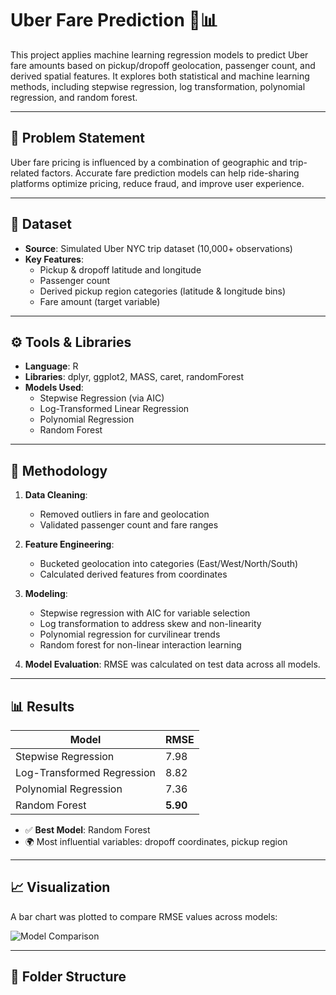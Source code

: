# Uber Fare Prediction 🚕📊

This project applies machine learning regression models to predict Uber fare amounts based on pickup/dropoff geolocation, passenger count, and derived spatial features. It explores both statistical and machine learning methods, including stepwise regression, log transformation, polynomial regression, and random forest.

---

## 📌 Problem Statement

Uber fare pricing is influenced by a combination of geographic and trip-related factors. Accurate fare prediction models can help ride-sharing platforms optimize pricing, reduce fraud, and improve user experience.

---

## 📂 Dataset

- **Source**: Simulated Uber NYC trip dataset (10,000+ observations)
- **Key Features**:
  - Pickup & dropoff latitude and longitude
  - Passenger count
  - Derived pickup region categories (latitude & longitude bins)
  - Fare amount (target variable)

---

## ⚙️ Tools & Libraries

- **Language**: R
- **Libraries**: dplyr, ggplot2, MASS, caret, randomForest
- **Models Used**:
  - Stepwise Regression (via AIC)
  - Log-Transformed Linear Regression
  - Polynomial Regression
  - Random Forest

---

## 🧪 Methodology

1. **Data Cleaning**:
   - Removed outliers in fare and geolocation
   - Validated passenger count and fare ranges

2. **Feature Engineering**:
   - Bucketed geolocation into categories (East/West/North/South)
   - Calculated derived features from coordinates

3. **Modeling**:
   - Stepwise regression with AIC for variable selection
   - Log transformation to address skew and non-linearity
   - Polynomial regression for curvilinear trends
   - Random forest for non-linear interaction learning

4. **Model Evaluation**:
   RMSE was calculated on test data across all models.

---

## 📊 Results

| Model                      | RMSE      |
|---------------------------|-----------|
| Stepwise Regression       | 7.98      |
| Log-Transformed Regression| 8.82      |
| Polynomial Regression     | 7.36      |
| Random Forest             | **5.90**  |

- ✅ **Best Model**: Random Forest
- 🌍 Most influential variables: dropoff coordinates, pickup region

---

## 📈 Visualization

A bar chart was plotted to compare RMSE values across models:

![Model Comparison](images/model_comparison_rmse.png)

---

## 📁 Folder Structure
